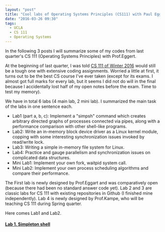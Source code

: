 ```yaml
---
layout: "post"
title: "Cool labs of Operating Systems Principles (CS111) with Paul Eggert"
date: "2016-03-26 09:30"
tags:
  - UCLA
  - CS 111
  - Operating Systems
---
```

In the following 3 posts I will summarize some of my codes from last quarter's
 CS 111 (Operating Systems Principles) with Prof.Eggert.

 At the beginning of last quarter, I was told [CS 111 of Winter 2016](http://web.cs.ucla.edu/classes/winter16/cs111/)
 would still be a tough one with extensive coding assignments. Worried a little at first,
 it turns out to be the best CS course I've ever taken (except for its exams. I almost got
   full marks for every lab, but it seems I did not do will in the final because I accidentally lost half of my open notes before the exam. Time to test my memory).<!--more-->

   We have in total 6 labs (4 main lab, 2 mini lab). I summarized the main task of the labs in one sentence each.

   * Lab1 (part a, b, c): Implement a "simpsh" command which creates arbitrary directed graphs of processes connected via pipes, along with a performance comparison with other shell-like programs.
   * Lab2: Write an in-memory block device driver as a Linux kernel module, copping with some interesting synchronization issues invoked by read/write lock.
   * Lab3: Writing a simple in-memory file system for Linux.
   * Lab4: Practice and gauge parallelism and synchronization issues on complicated data structures.  
   * Mini Lab1: Implement your own fork, waitpid system call.
   * Mini Lab2: Implement your own process scheduling algorithms and compare their performance.

The First lab is newly designed by Prof.Eggart and was comparatively open (because there had been no standard answer code yet). Lab 2 and 3 are classic labs for CS 111 with existing repositories in Github (I finished mine independently). Lab 4 is newly designed by Prof.Kampe, who will be teaching CS 111 during Spring quarter.

Here comes Lab1 and Lab2.

#### [Lab 1. Simpleton shell](/assets/others/lab1.html)

